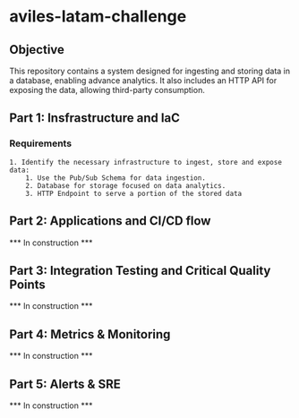 # aviles-latam-challenge
## Objective
This repository contains a system designed for ingesting and storing data in a database, enabling advance analytics. It also includes an HTTP API for exposing the data, allowing third-party consumption.

## Part 1: Insfrastructure and IaC
### Requirements
```
1. Identify the necessary infrastructure to ingest, store and expose data:
    1. Use the Pub/Sub Schema for data ingestion.
    2. Database for storage focused on data analytics.
    3. HTTP Endpoint to serve a portion of the stored data
```

## Part 2: Applications and CI/CD flow

*** In construction ***

## Part 3: Integration Testing and Critical Quality Points

*** In construction ***

## Part 4: Metrics & Monitoring

*** In construction ***

## Part 5: Alerts & SRE

*** In construction ***
